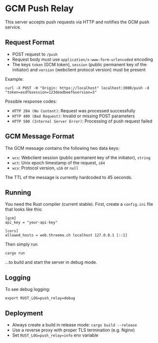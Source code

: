 # GCM Push Relay

This server accepts push requests via HTTP and notifies the GCM push service.

## Request Format

- POST request to `/push`
- Request body must use `application/x-www-form-urlencoded` encoding
- The keys `token` (GCM token), `session` (public permanent key of the
  initiator) and `version` (webclient protocol version) must be present

Example:

    curl -X POST -H "Origin: https://localhost" localhost:3000/push -d "token=asdf&session=123deadbeef&version=3"

Possible response codes:

- `HTTP 204 (No Content)`: Request was processed successfully
- `HTTP 400 (Bad Request)`: Invalid or missing POST parameters
- `HTTP 500 (Internal Server Error)`: Processing of push request failed

## GCM Message Format

The GCM message contains the following two data keys:

- `wcs`: Webclient session (public permanent key of the initiator), `string`
- `wct`: Unix epoch timestamp of the request, `i64`
- `wcv`: Protocol version, `u16` or `null`

The TTL of the message is currently hardcoded to 45 seconds.

## Running

You need the Rust compiler (current stable). First, create a `config.ini` file
that looks like this:

    [gcm]
    api_key = "your-api-key"

    [cors]
    allowed_hosts = web.threema.ch localhost 127.0.0.1 [::1]

Then simply run

    cargo run

...to build and start the server in debug mode.

## Logging

To see debug logging:

    export RUST_LOG=push_relay=debug

## Deployment

- Always create a build in release mode: `cargo build --release`
- Use a reverse proxy with proper TLS termination (e.g. Nginx)
- Set `RUST_LOG=push_relay=info` env variable
